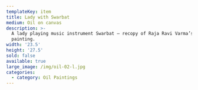 ```yaml
---
templateKey: item
title: Lady with Swarbat
medium: Oil on canvas
description: >-
  A lady playing music instrument Swarbat — recopy of Raja Ravi Varma’s
  painting.
width: '23.5'
height: '27.5'
sold: false
available: true
large_image: /img/oil-02-l.jpg
categories:
  - category: Oil Paintings
---
```


